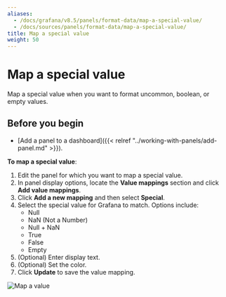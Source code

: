 ```yaml
---
aliases:
  - /docs/grafana/v8.5/panels/format-data/map-a-special-value/
  - /docs/sources/panels/format-data/map-a-special-value/
title: Map a special value
weight: 50
---
```


# Map a special value

Map a special value when you want to format uncommon, boolean, or empty values.

## Before you begin

- [Add a panel to a dashboard]({{< relref "../working-with-panels/add-panel.md" >}}).

**To map a special value**:

1. Edit the panel for which you want to map a special value.
1. In panel display options, locate the **Value mappings** section and click **Add value mappings**.
1. Click **Add a new mapping** and then select **Special**.
1. Select the special value for Grafana to match. Options include:
   - Null
   - NaN (Not a Number)
   - Null + NaN
   - True
   - False
   - Empty
1. (Optional) Enter display text.
1. (Optional) Set the color.
1. Click **Update** to save the value mapping.

![Map a value](/static/img/docs/value-mappings/map-special-value-8-0.png)
